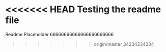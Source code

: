 <<<<<<< HEAD
Testing the readme file 
=======
Readme Placeholder
66666666666666666666666
>>>>>>> origin/master
34234234234